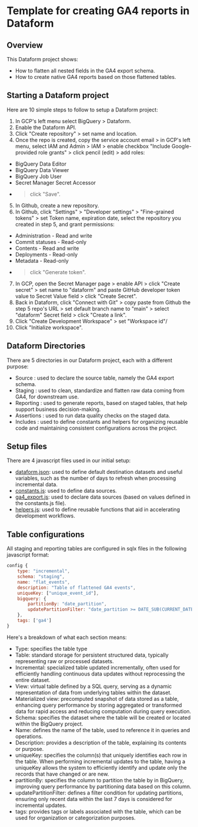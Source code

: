 # Template for creating GA4 reports in Dataform

## Overview

This Dataform project shows:
* How to flatten all nested fields in the GA4 export schema.
* How to create native GA4 reports based on those flattened tables.

## Starting a Dataform project

Here are 10 simple steps to follow to setup a Dataform project: 
1. In GCP's left menu select BigQuery > Dataform.
2. Enable the Dataform API.
3. Click "Create repository" > set name and location.
4. Once the repo is created, copy the service account email > in GCP's left menu, select IAM and Admin > IAM > enable checkbox "Include Google-provided role grants" > click pencil (edit) > add roles: 
 * BigQuery Data Editor
 * BigQuery Data Viewer
 * BigQuery Job User
 * Secret Manager Secret Accessor
 * > click "Save". 
5. In Github, create a new repository.
6. In Github, click "Settings" > "Developer settings" > "Fine-grained tokens" > set Token name, expiration date, select the repository you created in step 5, and grant permissions: 
 * Administration - Read and write
 * Commit statuses - Read-only
 * Contents - Read and write
 * Deployments - Read-only
 * Metadata - Read-only
 * > click "Generate token".
7. In GCP, open the Secret Manager page > enable API > click "Create secret" > set name to "dataform" and paste GitHub developer token value to Secret Value field > click "Create Secret".
8. Back in Dataform, click "Connect with Git" > copy paste from Github the step 5 repo's URL > set default branch name to "main" > select "dataform" Secret field > click "Create a link".
9. Click "Create Development Workspace" > set "Workspace id"/
10. Click "Initialize workspace".

## Dataform Directories

There are 5 directories in our Dataform project, each with a different purpose: 
* Source : used to declare the source table, namely the GA4 export schema.
* Staging : used to clean, standardize and flatten raw data coming from GA4, for downstream use.
* Reporting : used to generate reports, based on staged tables, that help support business decision-making.
* Assertions : used to run data quality checks on the staged data.
* Includes : used to define constants and helpers for organizing reusable code and maintaining consistent configurations across the project.

## Setup files 

There are 4 javascript files used in our initial setup: 
* [dataform.json](/dataform.json): used to define default destination datasets and useful variables, such as the number of days to refresh when processing incremental data. 
* [constants.js](/constants.js): used to define data sources.
* [ga4_export.js](/ga4_export.js): used to declare data sources (based on values defined in the constants.js file).
* [helpers.js](/helpers.js): used to define reusable functions that aid in accelerating development workflows.

## Table configurations

All staging and reporting tables are configured in sqlx files in the following javascript format:  

``` javascript
config {
    type: "incremental",
    schema: "staging", 
    name: "flat_events",
    description: "Table of flattened GA4 events",
    uniqueKey: ["unique_event_id"],
    bigquery: {
        partitionBy: "date_partition",
        updatePartitionFilter: "date_partition >= DATE_SUB(CURRENT_DATE(), INTERVAL 7 DAY)"
    },
    tags: ['ga4']
}
```

Here's a breakdown of what each section means: 

* Type: specifies the table type 
 * Table: standard storage for persistent structured data, typically representing raw or processed datasets.
 * Incremental: specialized table updated incrementally, often used for efficiently handling continuous data updates without reprocessing the entire dataset. 
 * View: virtual table defined by a SQL query, serving as a dynamic representation of data from underlying tables within the dataset.
 * Materialized view: precomputed snapshot of data stored as a table, enhancing query performance by storing aggregated or transformed data for rapid access and reducing computation during query execution.
* Schema: specifies the dataset where the table will be created or located within the BigQuery project.
* Name: defines the name of the table, used to reference it in queries and operations.
* Description: provides a description of the table, explaining its contents or purpose.
* uniqueKey: specifies the column(s) that uniquely identifies each row in the table. When performing incremental updates to the table, having a uniqueKey allows the system to efficiently identify and update only the records that have changed or are new.
* partitionBy: specifies the column to partition the table by in BigQuery, improving query performance by partitioning data based on this column.
* updatePartitionFilter: defines a filter condition for updating partitions, ensuring only recent data within the last 7 days is considered for incremental updates.
* tags: provides tags or labels associated with the table, which can be used for organization or categorization purposes.
